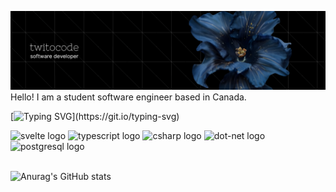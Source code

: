 ![Header](github-twitocode.png)
Hello! I am a student software engineer based in Canada.

[![Typing SVG](https://readme-typing-svg.demolab.com?font=jetbrains+mono&duration=2000&pause=1000&color=679DF7&width=435&lines=The+future+belongs+to+those+who+believe+in+the+beauty+of+their+dreams;Every+day+is+a+journey%2C+and+the+journey+itself+is+home.)](https://git.io/typing-svg)
<div align="left">
  <img src="https://skillicons.dev/icons?i=svelte" height="40" alt="svelte logo"  />
  <img src="https://skillicons.dev/icons?i=ts" height="40" alt="typescript logo"  />
  <img src="https://skillicons.dev/icons?i=cs" height="40" alt="csharp logo"  />
  <img src="https://skillicons.dev/icons?i=dotnet" height="40" alt="dot-net logo"  />
  <img src="https://cdn.jsdelivr.net/gh/devicons/devicon/icons/postgresql/postgresql-original.svg" height="40" alt="postgresql logo"  />
</div>

<br />

![Anurag's GitHub stats](https://github-readme-stats.vercel.app/api?username=twitocode&show_icons=true&theme=github_dark)

<!-- <a href="https://www.data-card-for-spotify.com/card?user_id=1tkkoexby0iam082gqc4nku2q">
  <img src="https://www.data-card-for-spotify.com/api/card?user_id=1tkkoexby0iam082gqc4nku2q" alt="Data Card for Spotify">
</a> -->
